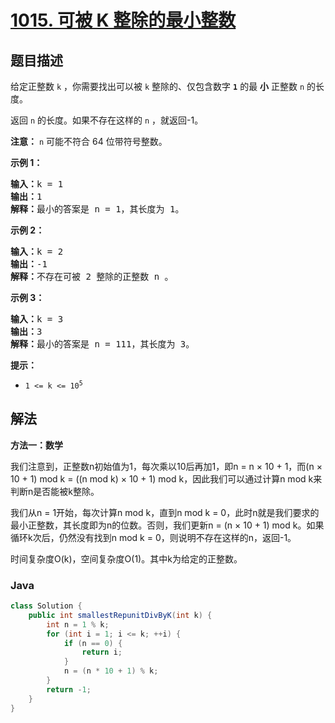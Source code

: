 # [1015. 可被 K 整除的最小整数](https://leetcode.cn/problems/smallest-integer-divisible-by-k)

## 题目描述

<p>给定正整数 <code>k</code>&nbsp;，你需要找出可以被 <code>k</code>&nbsp;整除的、仅包含数字 <code><strong>1</strong></code> 的最 <strong>小</strong> 正整数 <code>n</code>&nbsp;的长度。</p>

<p>返回 <code>n</code>&nbsp;的长度。如果不存在这样的 <code>n</code>&nbsp;，就返回-1。</p>

<p><strong>注意：</strong> <code>n</code> 可能不符合 64 位带符号整数。</p>

<p><strong>示例 1：</strong></p>

<pre>
<strong>输入：</strong>k = 1
<strong>输出：</strong>1
<strong>解释：</strong>最小的答案是 n = 1，其长度为 1。</pre>

<p><strong>示例 2：</strong></p>

<pre>
<strong>输入：</strong>k = 2
<strong>输出：</strong>-1
<strong>解释：</strong>不存在可被 2 整除的正整数 n 。</pre>

<p><strong>示例 3：</strong></p>

<pre>
<strong>输入：</strong>k = 3
<strong>输出：</strong>3
<strong>解释：</strong>最小的答案是 n = 111，其长度为 3。</pre>

<p><strong>提示：</strong></p>

<ul>
	<li><code>1 &lt;= k &lt;= 10<sup>5</sup></code></li>
</ul>

## 解法

**方法一：数学**

我们注意到，正整数n初始值为1，每次乘以10后再加1，即n = n × 10 + 1，而(n × 10 + 1) mod k = ((n mod k) × 10 + 1) mod k，因此我们可以通过计算n mod k来判断n是否能被k整除。

我们从n = 1开始，每次计算n mod k，直到n mod k = 0，此时n就是我们要求的最小正整数，其长度即为n的位数。否则，我们更新n = (n × 10 + 1) mod k。如果循环k次后，仍然没有找到n mod k = 0，则说明不存在这样的n，返回-1。

时间复杂度O(k)，空间复杂度O(1)。其中k为给定的正整数。

### **Java**

```java
class Solution {
    public int smallestRepunitDivByK(int k) {
        int n = 1 % k;
        for (int i = 1; i <= k; ++i) {
            if (n == 0) {
                return i;
            }
            n = (n * 10 + 1) % k;
        }
        return -1;
    }
}
```
